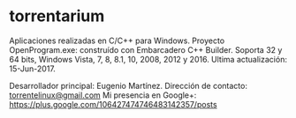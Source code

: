 # torrentarium

Aplicaciones realizadas en C/C++ para Windows.
Proyecto OpenProgram.exe: construído con Embarcadero C++ Builder.
Soporta 32 y 64 bits, Windows Vista, 7, 8, 8.1, 10, 2008, 2012 y 2016.
Ultima actualización: 15-Jun-2017.

Desarrollador principal: Eugenio Martínez.
Dirección de contacto: torrentelinux@gmail.com
Mi presencia en Google+: https://plus.google.com/106427474746483142357/posts
